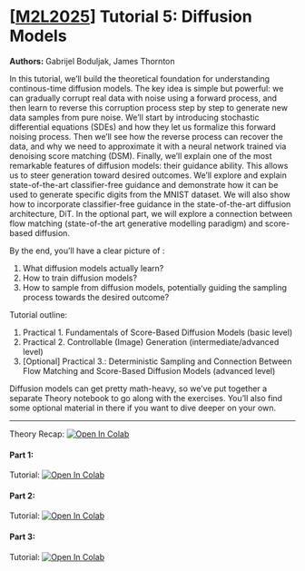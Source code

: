 # [[M2L2025](https://www.m2lschool.org/home)] Tutorial 5: Diffusion Models

**Authors:** Gabrijel Boduljak, James Thornton

In this tutorial, we’ll build the theoretical foundation for understanding continous-time diffusion models. The key idea is simple but powerful: we can gradually corrupt real data with noise using a forward process, and then learn to reverse this corruption process step by step to generate new data samples from pure noise. We’ll start by introducing stochastic differential equations (SDEs) and how they let us formalize this forward noising process. Then we’ll see how the reverse process can recover the data, and why we need to approximate it with a neural network trained via denoising score matching (DSM). Finally, we’ll explain one of the most remarkable features of diffusion models: their guidance ability. This allows us to steer generation toward desired outcomes. We’ll explore and explain state-of-the-art classifier-free guidance and demonstrate how it can be used to generate specific digits from the MNIST dataset. We will also show how to incorporate classifier-free guidance in the state-of-the-art diffusion architecture, DiT. In the optional part, we will explore a connection between flow matching (state-of-the art generative modelling paradigm) and score-based diffusion.

By the end, you’ll have a clear picture of :

1. What diffusion models actually learn?
2. How to train diffusion models?
3. How to sample from diffusion models, potentially guiding the sampling process towards the desired outcome?

Tutorial outline:

1. Practical 1. Fundamentals of Score-Based Diffusion Models (basic level)
2. Practical 2. Controllable (Image) Generation (intermediate/advanced level)
3. [Optional] Practical 3.: Deterministic Sampling and Connection Between Flow Matching and Score-Based Diffusion Models (advanced level)
   
Diffusion models can get pretty math-heavy, so we’ve put together a separate Theory notebook to go along with the exercises. You’ll also find some optional material in there if you want to dive deeper on your own.

---

Theory Recap: [![Open In 
Colab](https://colab.research.google.com/assets/colab-badge.svg)](https://github.com/M2Lschool/tutorials2025-dev/blob/master/5_diffusion/%5BM2LS_2025%5D_Theory_recap.ipynb
)

#### Part 1:
Tutorial: 
<a target="_blank" href="https://colab.research.google.com/github/M2Lschool/tutorials2025/blob/master/5_diffusion/%5BM2LS_2025%5D_Fundamentals.ipynb">
  <img src="https://colab.research.google.com/assets/colab-badge.svg" alt="Open In Colab"/>
</a>


#### Part 2:
Tutorial: <a target="_blank" href="https://colab.research.google.com/github/M2Lschool/tutorials2025/blob/master/5_diffusion/%5BM2LS_2025%5D_Conditional_Generation.ipynb">
  <img src="https://colab.research.google.com/assets/colab-badge.svg" alt="Open In Colab"/>
</a>


#### Part 3:
Tutorial: <a target="_blank" href="https://colab.research.google.com/github/M2Lschool/tutorials2025/blob/master/5_diffusion/%5BM2LS_2025%5D_Optional.ipynb">
  <img src="https://colab.research.google.com/assets/colab-badge.svg" alt="Open In Colab"/>
</a>
